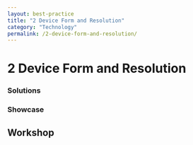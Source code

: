 ```yaml
---
layout: best-practice
title: "2 Device Form and Resolution"
category: "Technology"
permalink: /2-device-form-and-resolution/
---
```


# 2 Device Form and Resolution

### Solutions

### Showcase

## Workshop

